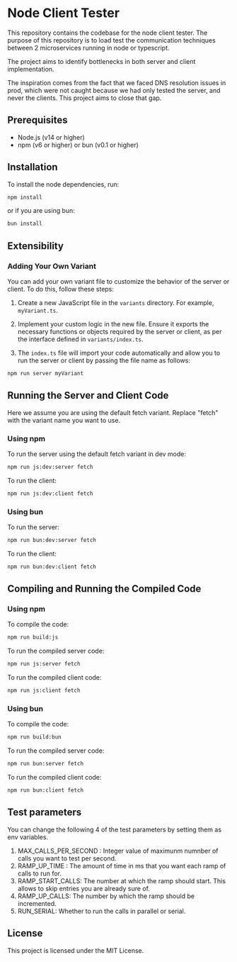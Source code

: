 # Node Client Tester

This repository contains the codebase for the node client tester.
The purpose of this repository is to load test the communication techniques between 2 microservices running in node or typescript.

The project aims to identify bottlenecks in both server and client implementation.

The inspiration comes from the fact that we faced DNS resolution issues in prod, which were not caught because we had only tested the server, and never the clients. This project aims to close that gap.

## Prerequisites

- Node.js (v14 or higher)
- npm (v6 or higher) or bun (v0.1 or higher)

## Installation

To install the node dependencies, run:

```bash
npm install
```

or if you are using bun:

```bash
bun install
```

## Extensibility
### Adding Your Own Variant

You can add your own variant file to customize the behavior of the server or client. To do this, follow these steps:

1. Create a new JavaScript file in the `variants` directory. For example, `myVariant.ts`.

2. Implement your custom logic in the new file. Ensure it exports the necessary functions or objects required by the server or client, as per the interface defined in `variants/index.ts`.

3. The `index.ts` file will import your code automatically and allow you to run the server or client by passing the file name as follows:
```bash
npm run server myVariant
```

## Running the Server and Client Code
Here we assume you are using the default fetch variant.
Replace "fetch" with the variant name you want to use.

### Using npm

To run the server using the default fetch variant in dev mode:

```bash
npm run js:dev:server fetch
```

To run the client:

```bash
npm run js:dev:client fetch
```

### Using bun

To run the server:

```bash
npm run bun:dev:server fetch
```

To run the client:

```bash
npm run bun:dev:client fetch
```

## Compiling and Running the Compiled Code

### Using npm

To compile the code:

```bash
npm run build:js
```

To run the compiled server code:

```bash
npm run js:server fetch
```

To run the compiled client code:

```bash
npm run js:client fetch
```

### Using bun

To compile the code:

```bash
npm run build:bun
```

To run the compiled server code:

```bash
npm run bun:server fetch
```

To run the compiled client code:

```bash
npm run bun:client fetch
```

## Test parameters
You can change the following 4 of the test parameters by setting them as env variables.

1. MAX_CALLS_PER_SECOND : Integer value of maximunm numnber of calls you want to test per second.
2. RAMP_UP_TIME : The amount of time in ms that you want each ramp of calls to run for.
3. RAMP_START_CALLS: The number at which the ramp should start. This allows to skip entries you are already sure of.
4. RAMP_UP_CALLS: The number by which the ramp should be incremented.
4. RUN_SERIAL: Whether to run the calls in parallel or serial.

## License

This project is licensed under the MIT License.